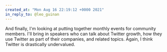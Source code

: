```yaml
---
created_at: "Mon Aug 16 22:19:12 +0000 2021"
in_reply_to: @leo_guinan
---
```


And finally, I'm looking at putting together monthly events for community members. I'll bring in speakers who can talk about Twitter growth, how they use Twitter as part of their companies, and related topics. Again, I think Twitter is drastically undervalued.